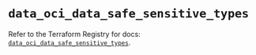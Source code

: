 # `data_oci_data_safe_sensitive_types`

Refer to the Terraform Registry for docs: [`data_oci_data_safe_sensitive_types`](https://registry.terraform.io/providers/hashicorp/oci/7.19.0/docs/data-sources/data_safe_sensitive_types).
